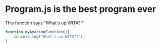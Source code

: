 # Program.js is the best program ever

This function says "What's up WITA?!"

```js
function myAmazingFunction(){
    console.log("What's up WITA?!");
}
```